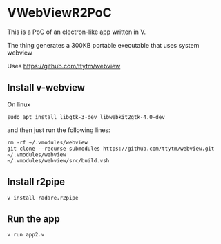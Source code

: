 # VWebViewR2PoC

This is a PoC of an electron-like app written in V.

The thing generates a 300KB portable executable that uses system webview

Uses https://github.com/ttytm/webview

## Install v-webview

On linux

```
sudo apt install libgtk-3-dev libwebkit2gtk-4.0-dev
```

and then just run the following lines:

```
rm -rf ~/.vmodules/webview
git clone --recurse-submodules https://github.com/ttytm/webview.git ~/.vmodules/webview
~/.vmodules/webview/src/build.vsh
```

## Install r2pipe

```
v install radare.r2pipe
```

## Run the app

```
v run app2.v
```

